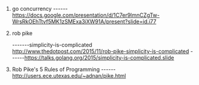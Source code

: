 1. go concurrency
    ------https://docs.google.com/presentation/d/1C7er9lmnCZgTw-WrsRkOEhTtvf5MK1zSMExa3iXW91A/present?slide=id.i77

2. rob pike

    -------simplicity-is-complicated  http://www.thedotpost.com/2015/11/rob-pike-simplicity-is-complicated
    ------https://talks.golang.org/2015/simplicity-is-complicated.slide
3.  Rob Pike's 5 Rules of Programming
    ------http://users.ece.utexas.edu/~adnan/pike.html

